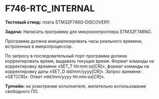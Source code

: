 # F746-RTC_INTERNAL


**Тестовый стенд:** плата STM32F746G-DISCOVERY.

**Задача:** Написать программу для микроконтроллера STM32F746NG. 

Программа должна инициализировать часы реального времени, встроенные в микропроцессор.

По запросу в последовательный порт программа должна корректировать время, выдавать текущее время. Формат команды на корректировку времени «SET_T hh:mm:ss[CR]», формат команды на корректировку даты «SET_D dd/mm/yyyy[CR]». Запрос времени: «GET[CR]». Ответ «dd/mm/yyyy hh:mm:ss[CR]».

**Тулчейн:** на усмотрение исполнителя, желательно использование свободного ПО.
